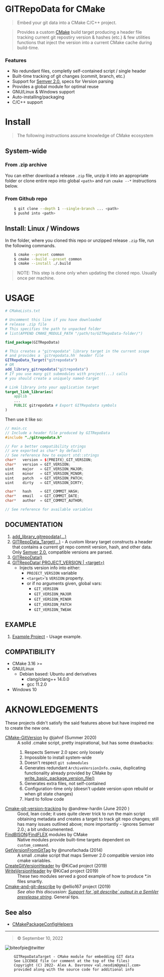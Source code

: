 # GITRepoData for CMake
>Embed your git data into a CMake C/C++ project.</br>

>Provides a custom [CMake] build target producing a header file tracking current git repostiry version & hashes (etc.) & few utilities functions that inject the version into a current CMake cache during build-time.

### Features
* No redundant files, completly self-contained script / single header
* Built-time tracking of git changes (commit, branch, etc.)
* Support for [Semver 2.0.] specs for Version parsing
* Provides a global module for optimal reuse
* GNU/Linux & Windows support
* Auto-installing/packaging
* C/C++ support

# Install
> The following instructions assume knowledge of CMake ecosystem

## System-wide
### From .zip archive
You can either download a release `.zip` file, unzip it into an appropriate folder or clone entire repo into global `<path>` and run `cmake --*` instructions below.

### From Github repo

<!-- TODO: [September 11, 2022] Add repo link -->
```bash
	$ git clone --depth 1 --single-branch ... <path>
	$ pushd into <path>
```

## Install: Linux / Windows
In the folder, where you cloned this repo or unzipped release `.zip` file, run the following commands.

```bash
	$ cmake --preset common
	$ cmake --build --preset common
	$ cmake --install ./.build
```
> NOTE: This step is done only when updating the cloned repo. Usually once per machine.

# USAGE

```cmake
# CMakeLists.txt

# Uncomment this line if you have downloaded
# release .zip file
# This specifies the path to unpacked folder
# list(APPEND CMAKE_MODULE_PATH "/path/to/GITRepoData-folder/")

find_package(GITRepoData)

# This creates a "gitrepodata" library target in the current scope
# and provides a `gitrepodata.hh` header file
GITRepoData_Target("gitrepodata")
# OR
add_library_gitrepodata("gitrepodata")
# If you use many git submodules with project(...) calls
# you should create a uniquely named-target

# Link library into your application target
target_link_libraries(
	applib
	...
	PUBLIC gitrepodata # Export GITRepoData symbols
)
```

Then use it like so:

```cpp
// main.cc
// Include a header file produced by GITRepoData
#include "./gitrepodata.h"

// For a better compatibility strings
// are exported as char* by default
// See reference how to export std::strings
char*	version	= ${PREIFX}_GIT_VERSION;
char*	version	= GIT_VERSION;
uint 	major	= GIT_VERSION_MAJOR;
uint 	minor	= GIT_VERSION_MINOR;
uint 	patch	= GIT_VERSION_PATCH;
uint	dirty	= GIT_VERSION_DIRTY;

char*	hash	= GIT_COMMIT_HASH;
char*	email	= GIT_COMMIT_DATE;
char*	author	= GIT_COMMIT_AUTHOR;

// See reference for available variables

```

## DOCUMENTATION
1. [add_library_gitrepodata(...)](./cmake/GitRepoData.md)
2. [GITRepoData_Target(...)](./cmake/GitRepoData.md) - A custom library target constructs a header that contains a current git repo commit version, hash, and other data. Only [Semver 2.0.]  compatible versions are parsed.
3. [GITRepoData()](./cmake/git-repodata.md)
3. [GITRepoData( PROJECT_VERSION | &lt;target>)](./cmake/git-repodata.md)
	- Injects version info into either:
		- `PROJECT_VERSION` variable
		- `<target>`'s `VERSION` property.
		- or if no arguments given, global vars:
			- `GIT_VERSION`
			- `GIT_VERSION_MAJOR`
			- `GIT_VERSION_MINOR`
			- `GIT_VERSION_PATCH`
			- `GIT_VERSION_TWEAK`

## EXAMPLE
1. [Example Project](./example/README.md) - Usage example. <!-- TODO: [September 10, 2022] Add usage examples -->

## COMPATIBILITY
* CMake 3.16 >=
* GNU/Linux
 	* Debian based: Ubuntu and derivatives
	 	* clang/clang++ 14.0.0
		* gcc 11.2.0
* Windows 10

# AKNOWLEDGEMENTS
These projects didn't satisfy the said features above but have inspired me to create the new one.

<dl>
	<dt><a href="https://github.com/jahnf/CMake-GitVersion">CMake-GitVersion</a> by @jahnf (Summer 2020)</dt>
	<dd>
	A solid .cmake script, pretty inspirational, but has some drawbacks:
	<ol>
	<li>Respects Semver 2.0 spec only loosely</li>
	<li>Impossible to install system-wide</li>
	<li>Doesn't respect <code>git submodules</code></li>
	<li>Generates redundant <code>ArchiveVersionInfo.cmake</code>, duplicating functionality already provided by CMake by <a href="https://cmake.org/cmake/help/latest/module/CMakePackageConfigHelpers.html#generating-a-package-version-file">write_basic_package_version_file()</a> </li>
	<li>Generates extra files, not self-contained</li>
	<li>Configuration-time only (doesn't update version upon rebuild or when git state changes)</li>
	<li>Hard to follow code</li>
	</ol>
	</dd>
	<dt><a href="https://github.com/andrew-hardin/cmake-git-version-tracking">Cmake-git-version-tracking</a> by @andrew-hardin (June 2020
)</dt>
	<dd>Good, lean code; it uses quite clever trick to run the main script obtaining metadata and creates a target to track git repo changes; still has many issues outlined above; more importantly - ignores Semver 2.0.; a bit undocumenented.</dd>
	<dt><a href="https://cmake.org/cmake/help/latest/module/FindBISON.html">FindBISON</a>/<a href="https://cmake.org/cmake/help/latest/module/FindFLEX.html">FindFLEX</a> modules by CMake</dt>
	<dd>Native modules provide built-time targets dependent on <code>custom_command</code>.</dd>
	<dt><a href="https://github.com/nunofachada/cmake-git-semver">GetVersionFromGitTag</a> by @nunofachada (2014)</dt>
	<dd>A small .cmake script that maps Semver 2.0 compatible version into cmake variables.</dd>
	<dt><a href="https://gitlab.com/kicad/code/kicad/-/blob/master/cmake/CreateGitVersionHeader.cmake">CreateGitVersionHeader</a> by @KiCad project (2019)</dt>
	<dd></dd>
	<dt><a href="https://gitlab.com/kicad/code/kicad/-/blob/master/cmake/BuildSteps/WriteVersionHeader.cmake">WriteVersionHeader</a> by @KiCad project (2019)</dt>
	<dd>These two modules served a good example of how to produce *.in files smartly.</dd>
	<dt><a href="https://github.com/ellio167/cmake-and-git-describe">Cmake-and-git-describe</a> by @ellio167 project (2019)</dt>
	<dd><i>See also this discussion: <a href="https://discourse.cmake.org/t/support-for-git-describe-output-in-a-semver-prerelease-string/1714">Support for `git describe` output in a SemVer prerelease string</a></i>. General tips.</dd>


</dl>


[CMake-GitVersion]: https://github.com/jahnf/CMake-GitVersion
[cmake-git-version-tracking]: https://github.com/andrew-hardin/cmake-git-version-tracking
[Semver 2.0.]: https://github.com/semver/semver
[CMake]: https://cmake.org/cmake/help/latest/

## See also
* [CMakePackageConfigHelpers](https://cmake.org/cmake/help/latest/module/CMakePackageConfigHelpers.html)

----
> © September 10, 2022

![biteofpie@twitter](https://img.shields.io/badge/-biteofpie@twitter-100000?style=flat-square&logo=twitter)

```
	GITRepoDataTarget - CMake module for embedding GIT data
	See LICENSE file (or comment at the top of the files)
	Copyright (C) 2022- Alex A. Davronov <al.neodim@gmail.com>
	provided along with the source code for additional info
```